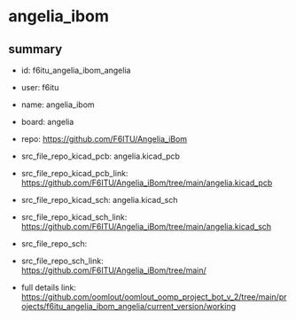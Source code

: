 # angelia_ibom
 
## summary 
* id: f6itu_angelia_ibom_angelia
* user: f6itu
* name: angelia_ibom
* board: angelia
* repo: https://github.com/F6ITU/Angelia_iBom
* src_file_repo_kicad_pcb: angelia.kicad_pcb
* src_file_repo_kicad_pcb_link: https://github.com/F6ITU/Angelia_iBom/tree/main/angelia.kicad_pcb
* src_file_repo_kicad_sch: angelia.kicad_sch
* src_file_repo_kicad_sch_link: https://github.com/F6ITU/Angelia_iBom/tree/main/angelia.kicad_sch

* src_file_repo_sch: 
* src_file_repo_sch_link: https://github.com/F6ITU/Angelia_iBom/tree/main/
* full details link: https://github.com/oomlout/oomlout_oomp_project_bot_v_2/tree/main/projects/f6itu_angelia_ibom_angelia/current_version/working  






